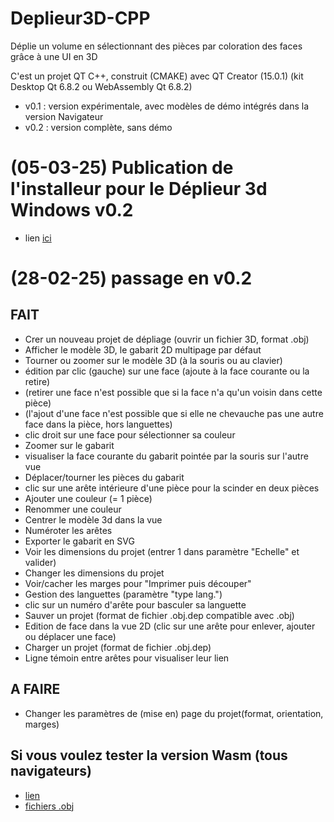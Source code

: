 #  Deplieur3D-CPP
Déplie un volume en sélectionnant des pièces par coloration des faces grâce à une UI en 3D

C'est un projet QT C++, construit (CMAKE) avec QT Creator (15.0.1)
(kit Desktop Qt 6.8.2 ou WebAssembly Qt 6.8.2)

- v0.1 : version expérimentale, avec modèles de démo intégrés dans la version Navigateur
- v0.2 : version complète, sans démo

# (05-03-25) Publication de l'installeur pour le Déplieur 3d Windows v0.2
- lien [ici](https://github.com/gilboonet/Deplieur3D-CPP/releases/tag/v0.2-windows)


# (28-02-25) passage en v0.2
## FAIT
- Crer un nouveau projet de dépliage (ouvrir un fichier 3D, format .obj)
- Afficher le modèle 3D, le gabarit 2D multipage par défaut
- Tourner ou zoomer sur le modèle 3D (à la souris ou au clavier)
- édition par clic (gauche) sur une face (ajoute à la face courante ou la retire)
- (retirer une face n'est possible que si la face n'a qu'un voisin dans cette pièce)
- (l'ajout d'une face n'est possible que si elle ne chevauche pas une autre face dans la pièce, hors languettes)
- clic droit sur une face pour sélectionner sa couleur
- Zoomer sur le gabarit
- visualiser la face courante du gabarit pointée par la souris sur l'autre vue
- Déplacer/tourner les pièces du gabarit
- clic sur une arête intérieure d'une pièce pour la scinder en deux pièces
- Ajouter une couleur (= 1 pièce)
- Renommer une couleur
- Centrer le modèle 3d dans la vue
- Numéroter les arêtes
- Exporter le gabarit en SVG
- Voir les dimensions du projet (entrer 1 dans paramètre "Echelle" et valider)
- Changer les dimensions du projet
- Voir/cacher les marges pour "Imprimer puis découper"
- Gestion des languettes (paramètre "type lang.")
- clic sur un numéro d'arête pour basculer sa languette
- Sauver un projet (format de fichier .obj.dep compatible avec .obj)
- Edition de face dans la vue 2D (clic sur une arête pour enlever, ajouter ou déplacer une face)
- Charger un projet (format de fichier .obj.dep)
- Ligne témoin entre arêtes pour visualiser leur lien

## A FAIRE
- Changer les paramètres de (mise en) page du projet(format, orientation, marges)

## Si vous voulez tester la version Wasm (tous navigateurs)
- [lien](https://gilboonet.github.io/deplieur2/Deplieur.html)
- [fichiers .obj](https://github.com/gilboonet/gilboonet.github.io/tree/master/modeles)
